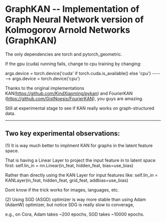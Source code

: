 # GraphKAN -- Implementation of Graph Neural Network version of Kolmogorov Arnold Networks (GraphKAN)

The only dependencies are torch and pytorch_geometric.

If the gpu (cuda) running fails, change to cpu training by changing:

args.device = torch.device('cuda' if torch.cuda.is_available() else 'cpu')  ------> args.device = torch.device('cpu')

Thanks to the original implementations KAN(https://github.com/KindXiaoming/pykan) and FourierKAN (https://github.com/GistNoesis/FourierKAN), you guys are amazing.

Still at experimental stage to see if KAN really works on graph-structured data.

_______________________________________________________________________________

## Two key experimental observations:

(1) It is way much better to implment KAN for graphs in the latent feature space.

That is having a Linear Layer to project the input feature in to latent space first: self.lin_in = nn.Linear(in_feat, hidden_feat, bias=use_bias)

Rather than directly using the KAN Layer for input features like: self.lin_in = KANLayer(in_feat, hidden_feat, grid_feat, addbias=use_bias)

Dont know if the trick works for images, languages, etc.



(2) Using SGD (ASGD) optimizer is way more stable than using Adam (AdamW) optimizer, but notice SDG is really slow to converage, 

e.g., on Cora, Adam takes ~200 epochs, SGD takes ~10000 epochs.
